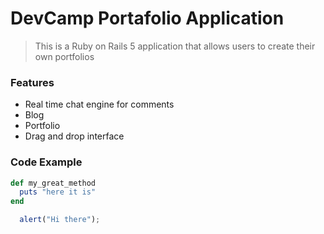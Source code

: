 # DevCamp Portafolio Application

> This is a Ruby on Rails 5 application that allows users to create their own portfolios

### Features

- Real time chat engine for comments
- Blog
- Portfolio
- Drag and drop interface

### Code Example
```ruby
def my_great_method
  puts "here it is"
end
```

```javascript
  alert("Hi there");
```
